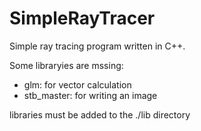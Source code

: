 # SimpleRayTracer
Simple ray tracing program written in C++.

Some libraryies are mssing:
- glm: for vector calculation
- stb_master: for writing an image

libraries must be added to the ./lib directory